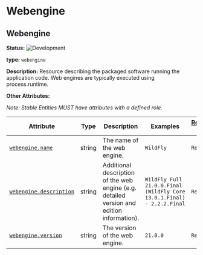 <!-- NOTE: THIS FILE IS AUTOGENERATED. DO NOT EDIT BY HAND. -->
<!-- see templates/registry/markdown/entity_namespace.md.j2 -->
<!-- markdownlint-capture -->
<!-- markdownlint-disable -->

# Webengine

## Webengine

**Status:** ![Development](https://img.shields.io/badge/-development-blue)

**type:** `webengine`

**Description:** Resource describing the packaged software running the application code. Web engines are typically executed using process.runtime.

**Other Attributes:**

_Note: Stable Entities MUST have attributes with a defined role._

| Attribute  | Type | Description  | Examples  | [Requirement Level](https://opentelemetry.io/docs/specs/semconv/general/attribute-requirement-level/) | Stability |
|---|---|---|---|---|---|
| [`webengine.name`](/docs/registry/attributes/webengine.md) | string | The name of the web engine. | `WildFly` | `Required` | ![Development](https://img.shields.io/badge/-development-blue) |
| [`webengine.description`](/docs/registry/attributes/webengine.md) | string | Additional description of the web engine (e.g. detailed version and edition information). | `WildFly Full 21.0.0.Final (WildFly Core 13.0.1.Final) - 2.2.2.Final` | `Recommended` | ![Development](https://img.shields.io/badge/-development-blue) |
| [`webengine.version`](/docs/registry/attributes/webengine.md) | string | The version of the web engine. | `21.0.0` | `Recommended` | ![Development](https://img.shields.io/badge/-development-blue) |


<!-- markdownlint-restore -->